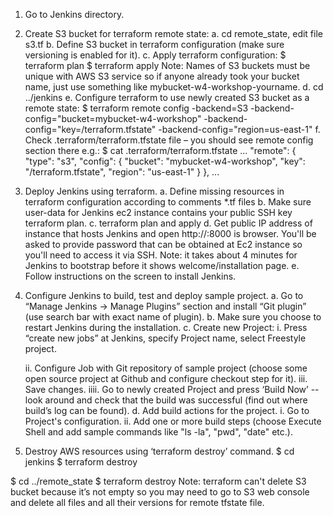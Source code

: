 1. Go to Jenkins directory.
2. Create S3 bucket for terraform remote state:
  a. cd remote_state, edit file s3.tf
  b. Define S3 bucket in terraform configuration (make sure versioning is enabled for it).
  c. Apply terraform configuration:
$ terraform plan
$ terraform apply
Note: Names of S3 buckets must be unique with AWS S3 service so if anyone already took your bucket name, just use something like mybucket-w4-workshop-yourname.
  d. cd ../jenkins
  e. Configure terraform to use newly created S3 bucket as a remote state:
$ terraform remote config -backend=S3 -backend-config="bucket=mybucket-w4-workshop" -backend-config="key=/terraform.tfstate" -backend-config="region=us-east-1"
  f. Check .terraform/terraform.tfstate file – you should see remote config section there e.g.:
$ cat .terraform/terraform.tfstate
...
"remote": {
        "type": "s3",
        "config": {
            "bucket": "mybucket-w4-workshop",
            "key": "/terraform.tfstate",
            "region": "us-east-1"
        }
    },
...
2. Deploy Jenkins using terraform.
  a. Define missing resources in terraform configuration according to comments *.tf files
  b. Make sure user-data for Jenkins ec2 instance contains your public SSH key terraform plan.
  c. terraform plan and apply
  d. Get public IP address of instance that hosts Jenkins and open http://<ip address>:8000 is browser. You'll be asked to provide password that can be obtained at Ec2 instance so you'll need to access it via SSH.
Note: it takes about 4 minutes for Jenkins to bootstrap before it shows welcome/installation page.
  e. Follow instructions on the screen to install Jenkins.
3. Configure Jenkins to build, test and deploy sample project.
  a. Go to “Manage Jenkins → Manage Plugins” section and install “Git plugin” (use search bar with exact name of plugin).
  b. Make sure you choose to restart Jenkins during the installation.
  c. Create new Project:
     i. Press “create new jobs” at Jenkins, specify Project name, select Freestyle project.
    
     ii. Configure Job with Git repository of sample project (choose some open source project at Github and configure checkout step for it).
     iii. Save changes.
     iiii. Go to newly created Project and press ‘Build Now’ -- look around and check that the build was successful (find out where build’s log can be found).
  d. Add build actions for the project.
     i. Go to Project's configuration.
     ii. Add one or more build steps (choose Execute Shell and add sample commands like "ls -la", "pwd", "date" etc.).
4. Destroy AWS resources using ‘terraform destroy’ command.
$ cd jenkins
$ terraform destroy
 
$ cd ../remote_state
$ terraform destroy
Note: terraform can't delete S3 bucket because it’s not empty so you may need to go to S3 web console and delete all files and all their versions for remote tfstate file.